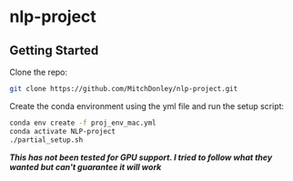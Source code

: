 # nlp-project
## Getting Started
Clone the repo:
```bash
git clone https://github.com/MitchDonley/nlp-project.git
```

Create the conda environment using the yml file and run the setup script:
```bash
conda env create -f proj_env_mac.yml
conda activate NLP-project
./partial_setup.sh
```
***This has not been tested for GPU support. I tried to follow what they wanted but can't guarantee it will work***
